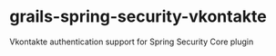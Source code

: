 grails-spring-security-vkontakte
================================

Vkontakte authentication support for Spring Security Core plugin
